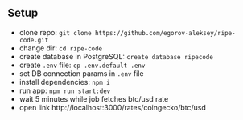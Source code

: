 ## Setup

- clone repo: `git clone https://github.com/egorov-aleksey/ripe-code.git`
- change dir: `cd ripe-code`
- create database in PostgreSQL: `create database ripecode`
- create `.env` file: `cp .env.default .env`
- set DB connection params in `.env` file
- install dependencies: `npm i`
- run app: `npm run start:dev`
- wait 5 minutes while job fetches btc/usd rate
- open link http://localhost:3000/rates/coingecko/btc/usd
